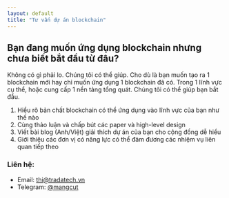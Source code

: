 ```yaml
---
layout: default
title: "Tư vấn dự án blockchain"
---
```


## Bạn đang muốn ứng dụng blockchain nhưng chưa biết bắt đầu từ đâu?
<p> </p>

Không có gì phải lo. Chúng tôi có thể giúp. Cho dù là bạn muốn tạo ra 1 blockchain mới hay chỉ muốn ứng dụng 1 blockchain đã có. Trong 1 lĩnh vực cụ thể, hoặc cung cấp 1 nền tảng tổng quát. Chúng tôi có thể giúp bạn bắt đầu.

1. Hiểu rõ bản chất blockchain có thể ứng dụng vào lĩnh vực của bạn như thế nào
2. Cùng thảo luận và chấp bút các paper và high-level design
3. Viết bài blog (Anh/Việt) giải thích dự án của bạn cho cộng đồng dễ hiểu
4. Giới thiệu các đơn vị có năng lực có thể đảm đương các nhiệm vụ liên quan tiếp theo

### Liên hệ:

- Email: <a href="mailto:thi@tradatech.vn" target="_blank">thi@tradatech.vn</a>
- Telegram: <a href="https://t.me/mangcut" target="_blank">@mangcut</a>